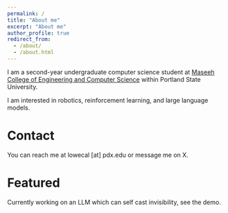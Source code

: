 ```yaml
---
permalink: /
title: "About me"
excerpt: "About me"
author_profile: true
redirect_from: 
  - /about/
  - /about.html
---
```


I am a second-year undergraduate computer science student at [Maseeh College of Engineering and Computer Science](https://www.pdx.edu/engineering/) within Portland State University.

I am interested in robotics, reinforcement learning, and large language models.

Contact
=====
You can reach me at lowecal [at] pdx.edu or message me on X.

Featured
=====
Currently working on an LLM which can self cast invisibility, see the demo.

